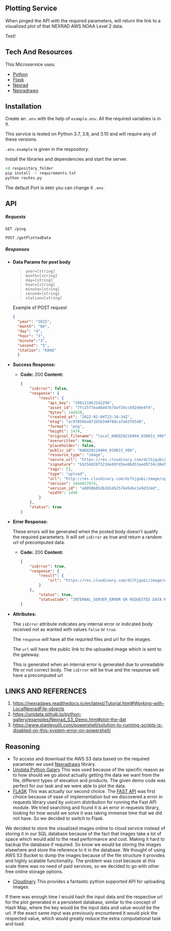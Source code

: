 ## Plotting Service
When pinged the API with the required parameters, will return the link to a visualized plot of that NEXRAD AWS NOAA Level 2 data.

Test!

## Tech And Resources

This Microservice uses:
- [Python](https://www.python.org/)
- [Flask](https://flask.palletsprojects.com/en/2.0.x/)
- [Nexrad](https://unidata.github.io/python-gallery/examples/Nexrad_S3_Demo.html#plot-the-dat)
- [Nexradraws](https://nexradaws.readthedocs.io/en/latest/Tutorial.html#Tutorial)

## Installation

Create an `.env` with the help of `example.env`. All the required variables is in it.  

This service is tested on Python 3.7, 3.8, and 3.10 and will require any of these versions.

`.env.example` is given in the respository.

Install the libraries and dependencies and start the server.

```sh
cd respository_folder
pip install -r requirements.txt
python routes.py
```

The default Port is `8005` you can change it `.env`.

## API

##### Requests

`GET /ping`

`POST /getPlottedData`

##### Responses

* **Data Params for post body** 
    
    >    `year=[string]` <br />
        `month=[string]`<br />
        `day=[string]`<br />
        `hour=[string]`<br />
        `minute=[string]`<br />
        `second=[string]`<br />
        `station=[string]`<br />

    >
    Example of POST request <br />
  ```JSON
  {
    "year": "2015", 
    "month": "04",
    "day": "4",
    "hour": "3",
    "minute":"3",
    "second": "5",
    "station": "KAKQ"
    }
    ```
    

* **Success Response:**
  
  >

  * **Code:** 200 
    **Content:** 
    ```JSON
    {
        "isError": false,
        "response": {
            "result": {
                "api_key": "198111863142296",
                "asset_id": "7fc25f7ead6d47b7bef3dcc69249e4f4",
                "bytes": 144520,
                "created_at": "2022-02-04T23:34:34Z",
                "etag": "ac978566a8f1b5b340f08ca7e637b548",
                "format": "png",
                "height": 1474,
                "original_filename": "local_KAKQ20210404_030013_V06",
                "overwritten": true,
                "placeholder": false,
                "public_id": "KAKQ20210404_030013_V06",
                "resource_type": "image",
                "secure_url": "https://res.cloudinary.com/dzlhjgubi/image/upload/v1644017674/KAKQ20210404_030013_V06.png",
                "signature": "b5256828f523de897d3ee9b853aed9734cd8e577",
                "tags": [],
                "type": "upload",
                "url": "http://res.cloudinary.com/dzlhjgubi/image/upload/v1644017674/KAKQ20210404_030013_V06.png",
                "version": 1644017674,
                "version_id": "e8050b85db1b5452576454bc1e9d324d",
                "width": 1490
            }
        },
        "status": true
    }
    ```

* **Error Response:**

  These errors will be generated when the posted body doesn't qualify the required parameters. It will set `isError` as true and return a random url of precomputed data.
  >

  * **Code:** 200
    **Content:** 
    ```JSON
    {
        "isError": true,
        "response": {
            "result": {
                "url": "https://res.cloudinary.com/dzlhjgubi/image/upload/v1643658157/KTLX20190531_171624_V06.png"
            }
        },
            "status": true,
            "statusCode": "INTERNAL_SERVER_ERROR OR REQUESTED DATA MISMATCH"
    }
    ```

* **Attributes:**
    >
    The `isError` attribute indicates any internal error or indicated body received not as wanted with values `false` or `true`. 
    
    The `response` will have all the requried files and url for the images.
    
    The `url` will have the public link to the uploaded image which is sent to the gateway.
    
    This is generated when an internal error is generated due to unreadable file or not correct body. The `isError` will be true and the response will have a precomputed url 


## LINKS AND REFERENCES
1. https://nexradaws.readthedocs.io/en/latest/Tutorial.html#Working-with-LocalNexradFile-objects
2. https://unidata.github.io/python-gallery/examples/Nexrad_S3_Demo.html#plot-the-dat
3. https://www.stanleyulili.com/powershell/solution-to-running-scripts-is-disabled-on-this-system-error-on-powershell/

## Reasoning

* To access and download the AWS S3 data based on the required parameter we used  [Nexradraws](https://nexradaws.readthedocs.io/en/latest/Tutorial.html#Tutorial) library.
* [Unidata Python Galary](https://unidata.github.io/python-gallery/examples/Nexrad_S3_Demo.html#subset-data) This was used because of the specific reason as to how should we go about actually getting the data we want from the file, different types of elevation and products. The given demo code was perfect for our task and we were able to plot the data.
* [FLASK](https://flask.palletsprojects.com/en/2.0.x/) This was actually our second choice. The [FAST API](https://fastapi.tiangolo.com/) was first choice because of ease of implementation but we discovered a error in requests library used by uvicorn distribution for running the Fast API module. We tried searching and found it is an error in requests library, looking for how would we solve it was taking immense time that we did not have. So we decided to switch to Flask.

We decided to store the visualized images online to cloud service instead of storing it in our SQL database because of the fact that images take a lot of space which would add to the read performance and cost. Making it hard to backup the database if required. So know we would be storing the images elsewhere and store the reference to it in the database. We thought of using AWS S3 Bucket to dump the images because of the file structure it provides and highly scalable functionality. The problem was cost because at this scale there was no need of paid services, so we decided to go with other free online storage options. 

* [Cloudinary](https://cloudinary.com/) This provides a fantastic python supported API for uploading images.

If there was enough time I would hash the input data and the respective url for the plot generated in a persistent database, similar to the concept of  Hash Map, where the key would be the input data and value would be the url. If the exact same input was previously encountered it would pick the respected value, which would greatly reduce the extra computational task and load.




